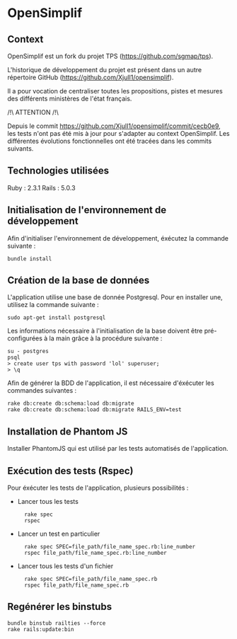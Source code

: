 # OpenSimplif

## Context

OpenSimplif est un fork du projet TPS (https://github.com/sgmap/tps).

L'historique de développement du projet est présent dans un autre répertoire GitHub (https://github.com/XjulI1/opensimplif).

Il a pour vocation de centraliser toutes les propositions, pistes et mesures des différents ministères de l'état français.

/!\ ATTENTION /!\

Depuis le commit https://github.com/XjulI1/opensimplif/commit/cecb0e9, les tests n'ont pas été mis à jour pour s'adapter au context OpenSimplif. Les différentes évolutions fonctionnelles ont été tracées dans les commits suivants.

## Technologies utilisées

Ruby  : 2.3.1
Rails : 5.0.3


## Initialisation de l'environnement de développement

Afin d'initialiser l'environnement de développement, éxécutez la commande suivante :

    bundle install


## Création de la base de données

L'application utilise une base de donnée Postgresql. Pour en installer une, utilisez la commande suivante :

    sudo apt-get install postgresql

Les informations nécessaire à l'initialisation de la base doivent être pré-configurées à la main grâce à la procédure suivante :

    su - postgres
    psql
    > create user tps with password 'lol' superuser;
    > \q


Afin de générer la BDD de l'application, il est nécessaire d'éxécuter les commandes suivantes :

    rake db:create db:schema:load db:migrate
    rake db:create db:schema:load db:migrate RAILS_ENV=test


## Installation de Phantom JS

Installer PhantomJS qui est utilisé par les tests automatisés de l'application.


## Exécution des tests (Rspec)

Pour éxécuter les tests de l'application, plusieurs possibilités :

- Lancer tous les tests

        rake spec
        rspec

- Lancer un test en particulier

        rake spec SPEC=file_path/file_name_spec.rb:line_number
        rspec file_path/file_name_spec.rb:line_number

- Lancer tous les tests d'un fichier

        rake spec SPEC=file_path/file_name_spec.rb
        rspec file_path/file_name_spec.rb


## Regénérer les binstubs

    bundle binstub railties --force
    rake rails:update:bin
